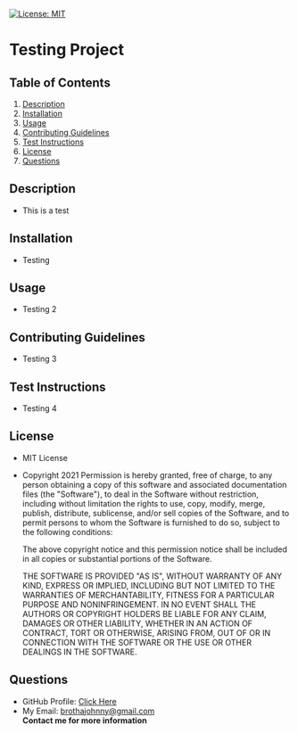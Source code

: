 [![License: MIT](https://img.shields.io/badge/License-MIT-yellow.svg)](https://opensource.org/licenses/MIT)
  
# Testing Project
## Table of Contents
1. [Description](#Description)
2. [Installation](#Installation)
3. [Usage](#Usage)
4. [Contributing Guidelines](#Contributing-Guidelines)
5. [Test Instructions](#Test-Instructions)
6. [License](#License)
7. [Questions](#Questions)
## Description
- This is a test
## Installation
- Testing 
## Usage
- Testing 2
## Contributing Guidelines
- Testing 3
## Test Instructions
- Testing 4
## License
- MIT License
- Copyright 2021
    Permission is hereby granted, free of charge, to any person obtaining a copy of this software and associated documentation files (the "Software"), to deal in the Software without restriction, including without limitation the rights to use, copy, modify, merge, publish, distribute, sublicense, and/or sell copies of the Software, and to permit persons to whom the Software is furnished to do so, subject to the following conditions:
    
    The above copyright notice and this permission notice shall be included in all copies or substantial portions of the Software.
    
    THE SOFTWARE IS PROVIDED "AS IS", WITHOUT WARRANTY OF ANY KIND, EXPRESS OR IMPLIED, INCLUDING BUT NOT LIMITED TO THE WARRANTIES OF MERCHANTABILITY, FITNESS FOR A PARTICULAR PURPOSE AND NONINFRINGEMENT. IN NO EVENT SHALL THE AUTHORS OR COPYRIGHT HOLDERS BE LIABLE FOR ANY CLAIM, DAMAGES OR OTHER LIABILITY, WHETHER IN AN ACTION OF CONTRACT, TORT OR OTHERWISE, ARISING FROM, OUT OF OR IN CONNECTION WITH THE SOFTWARE OR THE USE OR OTHER DEALINGS IN THE SOFTWARE.
## Questions
- GitHub Profile: <a href="https://github.com/BionicMatedorX">Click Here</a><br>
- My Email: brothajohnny@gmail.com<br>
**Contact me for more information**